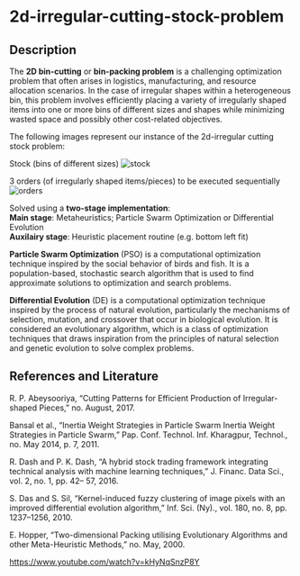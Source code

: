 # 2d-irregular-cutting-stock-problem

## Description

The **2D bin-cutting** or **bin-packing problem** is a challenging optimization problem that often arises in logistics, manufacturing, and resource allocation scenarios.
In the case of irregular shapes within a heterogeneous bin, this problem involves efficiently placing a variety of irregularly shaped items into one or more bins of different sizes and shapes while minimizing wasted space and possibly other cost-related objectives.

The following images represent our instance of the 2d-irregular cutting stock problem:

Stock (bins of different sizes)
![stock](https://github.com/anna-kay/2D-Irregular-Cutting-Stock-Problem/assets/56791604/f474e054-20c7-4046-b475-04ec8526c993)

3 orders (of irregularly shaped items/pieces) to be executed sequentially
![orders](https://github.com/anna-kay/2D-Irregular-Cutting-Stock-Problem/assets/56791604/2339c9b8-7f08-421c-bbdd-0f1584eed74c)


Solved using a **two-stage implementation**:  
      **Main stage**: Metaheuristics; Particle Swarm Optimization or Differential Evolution  
      **Auxilairy stage**: Heuristic placement routine (e.g. bottom left fit)

**Particle Swarm Optimization** (PSO) is a computational optimization technique inspired by the social behavior of birds and fish. 
It is a population-based, stochastic search algorithm that is used to find approximate solutions to optimization and search problems.

**Differential Evolution** (DE) is a computational optimization technique inspired by the process of natural evolution, particularly the mechanisms of selection, mutation, and crossover that occur in biological evolution.
It is considered an evolutionary algorithm, which is a class of optimization techniques that draws inspiration from the principles of natural selection and genetic evolution to solve complex problems.


## References and Literature

R. P. Abeysooriya, “Cutting Patterns for Efficient Production of Irregular-shaped
Pieces,” no. August, 2017.

Bansal et al., “Inertia Weight Strategies in Particle Swarm Inertia Weight Strategies in
Particle Swarm,” Pap. Conf. Technol. Inf. Kharagpur, Technol., no. May 2014, p. 7,
2011.

R. Dash and P. K. Dash, “A hybrid stock trading framework integrating technical
analysis with machine learning techniques,” J. Financ. Data Sci., vol. 2, no. 1, pp. 42–
57, 2016.

S. Das and S. Sil, “Kernel-induced fuzzy clustering of image pixels with an improved
differential evolution algorithm,” Inf. Sci. (Ny)., vol. 180, no. 8, pp. 1237–1256, 2010.

E. Hopper, “Two-dimensional Packing utilising Evolutionary Algorithms and other Meta-Heuristic Methods,” no. May, 2000.

https://www.youtube.com/watch?v=kHyNqSnzP8Y
